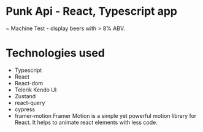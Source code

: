 # Punk Api - React, Typescript app

~ Machine Test - display beers with > 8% ABV.

# Technologies used

* Typescript
* React
* React-dom
* Telerik Kendo UI
* Zustand
* react-query
* cypress
* framer-motion
        Framer Motion is a simple yet powerful motion library for React. It helps to animate react elements with less code.
